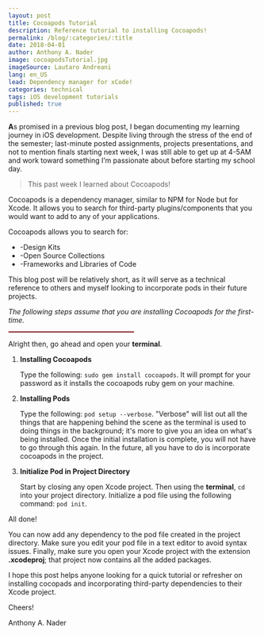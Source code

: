 ```yaml
---
layout: post
title: Cocoapods Tutorial
description: Reference tutorial to installing Cocoapods!
permalink: /blog/:categories/:title
date: 2018-04-01
author: Anthony A. Nader
image: cocoapodsTutorial.jpg
imageSource: Lautaro Andreani
lang: en_US
lead: Dependency manager for xCode!
categories: technical
tags: iOS development tutorials
published: true
---
```


<b>A</b>s promised in a previous blog post, I began documenting my learning journey in iOS development. Despite living through the stress of the end of the semester; last-minute posted assignments, projects presentations, and not to mention finals starting next week, I was still able to get up at 4-5AM and work toward something I’m passionate about before starting my school day.

> This past week I learned about Cocoapods!

Cocoapods is a dependency manager, similar to NPM for Node but for Xcode. It allows you to search for third-party plugins/components that you would want to add to any of your applications.

Cocoapods allows you to search for:

- -Design Kits
- -Open Source Collections
- -Frameworks and Libraries of Code

This blog post will be relatively short, as it will serve as a technical reference to others and myself looking to incorporate pods in their future projects.

_The following steps assume that you are installing Cocoapods for the first-time._

<hr style="width:50%; border: 1px solid #EC6F75">

Alright then, go ahead and open your <b>terminal</b>.

1. <b>Installing Cocoapods</b>

    Type the following: `sudo gem install cocoapods`. It will prompt for your password as it installs the cocoapods ruby gem on your machine.

2. <b>Installing Pods</b>

    Type the following: `pod setup --verbose`. "Verbose" will list out all the things that are happening behind the scene as the terminal is used to doing things in the background; it's more to give you an idea on what's being installed. Once the initial installation is complete, you will not have to go through this again. In the future, all you have to do is incorporate cocoapods in the project.

3. <b>Initialize Pod in Project Directory</b>

    Start by closing any open Xcode project. Then using the <b>terminal</b>, `cd` into your project directory. Initialize a pod file using the following command: `pod init`.

All done!

You can now add any dependency to the pod file created in the project directory. Make sure you edit your pod file in a text editor to avoid syntax issues. Finally, make sure you open your Xcode project with the extension <b>.xcodeproj</b>;  that project now contains all the added packages.

I hope this post helps anyone looking for a quick tutorial or refresher on installing cocopads and incorporating third-party dependencies to their Xcode project.

Cheers!

Anthony A. Nader
